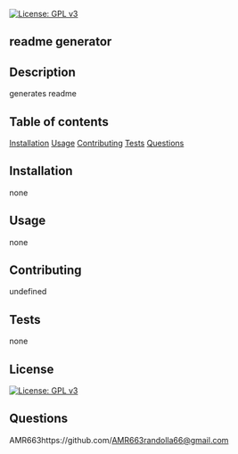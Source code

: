 [![License: GPL v3](https://img.shields.io/badge/License-GPLv3-blue.svg)](https://www.gnu.org/licenses/gpl-3.0)

## readme generator

## Description
generates readme

## Table of contents
[Installation](#installation)
[Usage](#usage)
[Contributing](#contributing)
[Tests](#tests)
[Questions](#questions)

## Installation
none

## Usage
none

## Contributing
undefined

## Tests
none

## License
[![License: GPL v3](https://img.shields.io/badge/License-GPLv3-blue.svg)](https://www.gnu.org/licenses/gpl-3.0)

## Questions
AMR663https://github.com/AMR663randolla66@gmail.com
